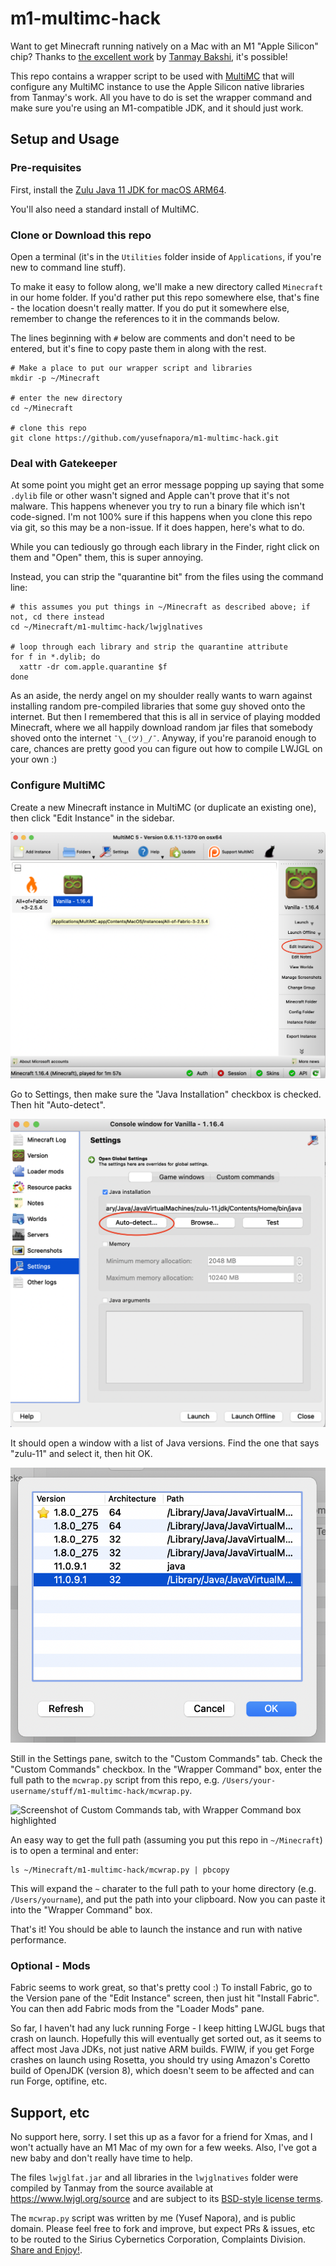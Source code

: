 # m1-multimc-hack

Want to get Minecraft running natively on a Mac with an M1 "Apple Silicon" chip? Thanks to [the excellent work](https://gist.github.com/tanmayb123/d55b16c493326945385e815453de411a) by [Tanmay Bakshi](https://gist.github.com/tanmayb123), it's possible!

This repo contains a wrapper script to be used with [MultiMC](https://multimc.org) that will configure any MultiMC instance to use the Apple Silicon native libraries from Tanmay's work. All you have to do is set the wrapper command and make sure you're using an M1-compatible JDK, and it should just work.

## Setup and Usage

### Pre-requisites

First, install the [Zulu Java 11 JDK for macOS ARM64](https://cdn.azul.com/zulu/bin/zulu11.43.1015-ca-jdk11.0.9.1-macos_aarch64.dmg).

You'll also need a standard install of MultiMC.

### Clone or Download this repo

Open a terminal (it's in the `Utilities` folder inside of `Applications`, if you're new to command line stuff).

To make it easy to follow along, we'll make a new directory called `Minecraft` in our home folder. If you'd rather put this repo somewhere else, that's fine - the location doesn't really matter. If you do put it somewhere else, remember to change the references to it in the commands below.

The lines beginning with `#` below are comments and don't need to be entered, but it's fine to copy paste them in along with the rest.

```shell
# Make a place to put our wrapper script and libraries
mkdir -p ~/Minecraft

# enter the new directory
cd ~/Minecraft

# clone this repo
git clone https://github.com/yusefnapora/m1-multimc-hack.git
```

### Deal with Gatekeeper

At some point you might get an error message popping up saying that some `.dylib` file or other wasn't
signed and Apple can't prove that it's not malware. This happens whenever you try to run a binary file which isn't code-signed. I'm not 100% sure if this happens when you clone this repo via git, so this may be a non-issue. If it does happen, here's what to do.

While you can tediously go through each library in the Finder, right click on them and "Open" them, this is super annoying. 

Instead, you can strip the "quarantine bit" from the files using the command line:

```shell
# this assumes you put things in ~/Minecraft as described above; if not, cd there instead
cd ~/Minecraft/m1-multimc-hack/lwjglnatives

# loop through each library and strip the quarantine attribute
for f in *.dylib; do                    
  xattr -dr com.apple.quarantine $f
done
```

As an aside, the nerdy angel on my shoulder really wants to warn against installing random pre-compiled libraries that some guy shoved onto the internet. But then I remembered that this is all in service of playing modded Minecraft, where we all happily download random jar files that somebody shoved onto the internet `¯\_(ツ)_/¯`. Anyway, if you're paranoid enough to care, chances are pretty good you can figure out how to compile LWJGL on your own :)

### Configure MultiMC

Create a new Minecraft instance in MultiMC (or duplicate an existing one), then click "Edit Instance" in the sidebar.

![Screenshot of MultiMC with "Edit Instance" highlighted](./screenshots/edit-instance.png)

Go to Settings, then make sure the "Java Installation" checkbox is checked. Then hit "Auto-detect".

![Screenshot of instance Settings pane with "Auto-detect" button highlighted](./screenshots/detect-jvm.png)

It should open a window with a list of Java versions. Find the one that says "zulu-11" and select it, then hit OK.

![Screenshot of JVM list with correct JVM highlighted](./screenshots/select-zulu-jvm.png)

Still in the Settings pane, switch to the "Custom Commands" tab. Check the "Custom Commands" checkbox. In the "Wrapper Command" box, enter the full path to the `mcwrap.py` script from this repo, e.g. `/Users/your-username/stuff/m1-multimc-hack/mcwrap.py`.

![Screenshot of Custom Commands tab, with Wrapper Command box highlighted](./screenshots/custom-commands.png)

An easy way to get the full path (assuming you put this repo in `~/Minecraft`) is to open a terminal and enter:

```shell
ls ~/Minecraft/m1-multimc-hack/mcwrap.py | pbcopy
```

This will expand the `~` charater to the full path to your home directory (e.g. `/Users/yourname`), and put the path into your clipboard. Now you can paste it into the "Wrapper Command" box.

That's it! You should be able to launch the instance and run with native performance.

### Optional - Mods

Fabric seems to work great, so that's pretty cool :) To install Fabric, go to the Version pane of the "Edit Instance" screen, then just hit "Install Fabric". You can then add Fabric mods from the "Loader Mods" pane.

So far, I haven't had any luck running Forge - I keep hitting LWJGL bugs that crash on launch. Hopefully this will eventually get sorted out, as it seems to affect most Java JDKs, not just native ARM builds. FWIW, if you get Forge crashes on launch using Rosetta, you should try using Amazon's Coretto build of OpenJDK (version 8), which doesn't seem to be affected and can run Forge, optifine, etc.

## Support, etc

No support here, sorry. I set this up as a favor for a friend for Xmas, and I won't actually have an M1 Mac of my own for a few weeks. Also, I've got a new baby and don't really have time to help.

The files `lwjglfat.jar` and all libraries in the `lwjglnatives` folder were compiled by Tanmay from the source available at https://www.lwjgl.org/source and are subject to its [BSD-style license terms](https://github.com/LWJGL/lwjgl3/blob/master/LICENSE.md).

The `mcwrap.py` script was written by me (Yusef Napora), and is public domain. Please feel free to fork and improve, but expect PRs & issues, etc to be routed to the Sirius Cybernetics Corporation, Complaints Division. [Share and Enjoy!](https://hitchhikers.fandom.com/wiki/Share_and_Enjoy). 
